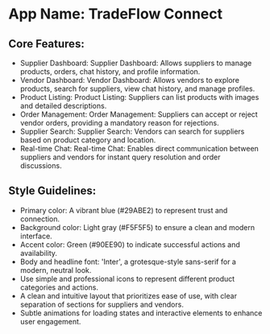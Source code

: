 # **App Name**: TradeFlow Connect

## Core Features:

- Supplier Dashboard: Supplier Dashboard: Allows suppliers to manage products, orders, chat history, and profile information.
- Vendor Dashboard: Vendor Dashboard: Allows vendors to explore products, search for suppliers, view chat history, and manage profiles.
- Product Listing: Product Listing: Suppliers can list products with images and detailed descriptions.
- Order Management: Order Management: Suppliers can accept or reject vendor orders, providing a mandatory reason for rejections.
- Supplier Search: Supplier Search: Vendors can search for suppliers based on product category and location.
- Real-time Chat: Real-time Chat: Enables direct communication between suppliers and vendors for instant query resolution and order discussions.

## Style Guidelines:

- Primary color: A vibrant blue (#29ABE2) to represent trust and connection.
- Background color: Light gray (#F5F5F5) to ensure a clean and modern interface.
- Accent color: Green (#90EE90) to indicate successful actions and availability.
- Body and headline font: 'Inter', a grotesque-style sans-serif for a modern, neutral look.
- Use simple and professional icons to represent different product categories and actions.
- A clean and intuitive layout that prioritizes ease of use, with clear separation of sections for suppliers and vendors.
- Subtle animations for loading states and interactive elements to enhance user engagement.
